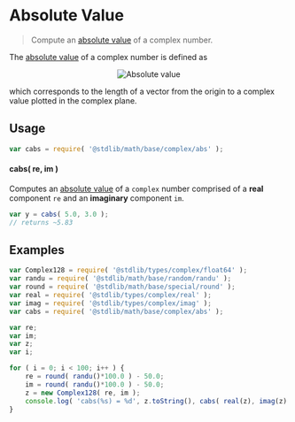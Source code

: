 # Absolute Value

> Compute an [absolute value][absolute-value] of a complex number.


<section class="intro">

The [absolute value][absolute-value] of a complex number is defined as

<!-- <equation class="equation" label="eq:absolute_value_complex" align="center" raw="|a + bi| = \sqrt{a^2 + b^2}" alt="Absolute value"> -->

<div class="equation" align="center" data-raw-text="|a + bi| = \sqrt{a^2 + b^2}" data-equation="eq:absolute_value_complex">
    <img src="" alt="Absolute value">
    <br>
</div>

<!-- </equation> -->

which corresponds to the length of a vector from the origin to a complex value plotted in the complex plane.

</section>

<!-- /.intro -->


<section class="usage">

## Usage

``` javascript
var cabs = require( '@stdlib/math/base/complex/abs' );
```

#### cabs( re, im )

Computes an [absolute value][absolute-value] of a `complex` number comprised of a __real__ component `re` and an __imaginary__ component `im`.

``` javascript
var y = cabs( 5.0, 3.0 );
// returns ~5.83
```

</section>

<!-- /.usage -->


<section class="examples">

## Examples

``` javascript
var Complex128 = require( '@stdlib/types/complex/float64' );
var randu = require( '@stdlib/math/base/random/randu' );
var round = require( '@stdlib/math/base/special/round' );
var real = require( '@stdlib/types/complex/real' );
var imag = require( '@stdlib/types/complex/imag' );
var cabs = require( '@stdlib/math/base/complex/abs' );

var re;
var im;
var z;
var i;

for ( i = 0; i < 100; i++ ) {
    re = round( randu()*100.0 ) - 50.0;
    im = round( randu()*100.0 ) - 50.0;
    z = new Complex128( re, im );
    console.log( 'cabs(%s) = %d', z.toString(), cabs( real(z), imag(z) ) );
}
```

</section>

<!-- /.examples -->


<section class="links">

[absolute-value]: https://en.wikipedia.org/wiki/Absolute_value

</section>

<!-- /.links -->
